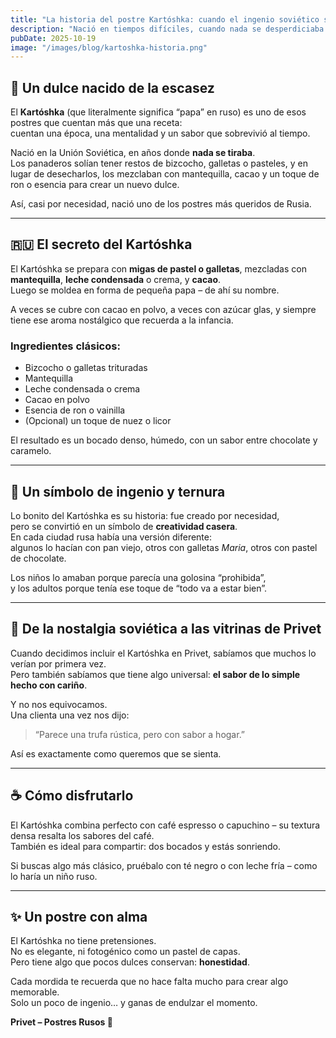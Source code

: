 ```yaml
---
title: "La historia del postre Kartóshka: cuando el ingenio soviético se volvió dulce"
description: "Nació en tiempos difíciles, cuando nada se desperdiciaba. El postre Kartóshka convirtió las sobras en una pequeña joya de la repostería rusa."
pubDate: 2025-10-19
image: "/images/blog/kartoshka-historia.png"
---
```


## 🍫 Un dulce nacido de la escasez

El **Kartóshka** (que literalmente significa “papa” en ruso) es uno de esos postres que cuentan más que una receta:  
cuentan una época, una mentalidad y un sabor que sobrevivió al tiempo.

Nació en la Unión Soviética, en años donde **nada se tiraba**.  
Los panaderos solían tener restos de bizcocho, galletas o pasteles, y en lugar de desecharlos, los mezclaban con mantequilla, cacao y un toque de ron o esencia para crear un nuevo dulce.

Así, casi por necesidad, nació uno de los postres más queridos de Rusia.

---

## 🇷🇺 El secreto del Kartóshka

El Kartóshka se prepara con **migas de pastel o galletas**, mezcladas con **mantequilla**, **leche condensada** o crema, y **cacao**.  
Luego se moldea en forma de pequeña papa – de ahí su nombre.

A veces se cubre con cacao en polvo, a veces con azúcar glas, y siempre tiene ese aroma nostálgico que recuerda a la infancia.

### Ingredientes clásicos:
- Bizcocho o galletas trituradas  
- Mantequilla  
- Leche condensada o crema  
- Cacao en polvo  
- Esencia de ron o vainilla  
- (Opcional) un toque de nuez o licor  

El resultado es un bocado denso, húmedo, con un sabor entre chocolate y caramelo.

---

## 🧁 Un símbolo de ingenio y ternura

Lo bonito del Kartóshka es su historia: fue creado por necesidad,  
pero se convirtió en un símbolo de **creatividad casera**.  
En cada ciudad rusa había una versión diferente:  
algunos lo hacían con pan viejo, otros con galletas *Maria*, otros con pastel de chocolate.

Los niños lo amaban porque parecía una golosina “prohibida”,  
y los adultos porque tenía ese toque de “todo va a estar bien”.

---

## 💬 De la nostalgia soviética a las vitrinas de Privet

Cuando decidimos incluir el Kartóshka en Privet, sabíamos que muchos lo verían por primera vez.  
Pero también sabíamos que tiene algo universal: **el sabor de lo simple hecho con cariño**.

Y no nos equivocamos.  
Una clienta una vez nos dijo:
> “Parece una trufa rústica, pero con sabor a hogar.”

Así es exactamente como queremos que se sienta.

---

## ☕ Cómo disfrutarlo

El Kartóshka combina perfecto con café espresso o capuchino – su textura densa resalta los sabores del café.  
También es ideal para compartir: dos bocados y estás sonriendo.

Si buscas algo más clásico, pruébalo con té negro o con leche fría – como lo haría un niño ruso.

---

## ✨ Un postre con alma

El Kartóshka no tiene pretensiones.  
No es elegante, ni fotogénico como un pastel de capas.  
Pero tiene algo que pocos dulces conservan: **honestidad**.

Cada mordida te recuerda que no hace falta mucho para crear algo memorable.  
Solo un poco de ingenio… y ganas de endulzar el momento.

**Privet – Postres Rusos 🍫**